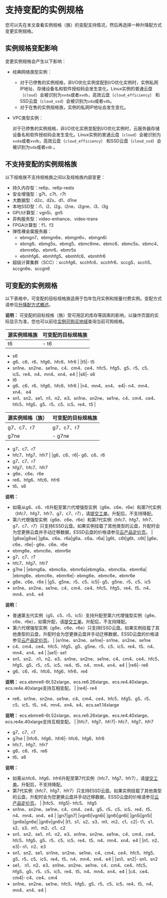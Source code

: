 # 支持变配的实例规格

您可以先在本文查看实例规格（族）的变配支持情况，然后再选择一种升降配方式变更实例规格。

## 实例规格变配影响

变更实例规格会产生以下影响：

-   经典网络类型实例：
    -   对于已停售的实例规格，非I/O优化实例变配到I/O优化实例时，实例私网IP地址、存储设备名和软件授权码会发生变化。Linux实例的普通云盘（`cloud`）会被识别为`xvda`或者`xvdb`，高效云盘（`cloud_efficiency`） 和SSD云盘（`cloud_ssd`）会被识别为`vda`或者`vdb`。
    -   对于在售的实例规格族，实例的私网IP地址会发生变化。
-   VPC类型实例：

    对于已停售的实例规格，非I/O优化实例变配到I/O优化实例时，云服务器存储设备名和软件授权码会发生变化。Linux实例的普通云盘（`cloud`）会被识别为`xvda`或者`xvdb`，高效云盘（`cloud_efficiency`） 和SSD云盘（`cloud_ssd`）会被识别为`vda`或者`vdb` 。


## 不支持变配的实例规格族

以下规格族不支持规格族之间以及规格族内部变更：

-   持久内存型：re6p、re6p-redis
-   安全增强型：g7t、c7t、r7t
-   大数据型：d2c、d2s、d1、d1ne
-   本地SSD型：i1、i2、i2g、i2ne、i2gne、i3、i3g
-   GPU计算型：vgn5i、gn5
-   异构服务型：video-enhance、video-trans
-   FPGA计算型：f1、f3
-   弹性裸金属服务器：
    -   ebmgn7、ebmgn6e、ebmgn6v、ebmgn6i
    -   ebmg6、ebmg5s、ebmg5、ebmc6me、ebmc6、ebmc5s、ebmc4、ebmre6p、ebmr6、ebmr5s
    -   ebmhfg6、ebmhfg5、ebmhfc6、ebmhfr6
-   超级计算集群（SCC）：scchfg6、scchfc6、scchfr6、sccg5、scch5、sccgn6e、sccgn6

## 可变配的实例规格

以下表格中，可变配的目标规格族适用于包年包月实例和按量付费实例。变配方式请参见[升降配方式概述](/cn.zh-CN/实例/升降配实例/升降配方式概述.md)。

**说明：** 可变配的目标规格（族）受可用区的库存等因素的影响，以操作页面的实际显示为准，您也可以前往[实例可购买地域](https://ecs-buy.aliyun.com/instanceTypes)查询当前可购规格。

|源实例规格族|可变配的目标规格族|
|------|---------|
|t6|-   t6
-   s6
-   g6、c6、r6、hfg6、hfc6、hfr6 |
|t5|-   t5
-   sn1ne、sn2ne、se1ne、c4、cm4、ce4、hfc5、hfg5、g5、r5、c5、ic5、re4、n4、mn4、xn4、e4 |
|s6|-   s6
-   t6
-   g6、c6、r6、hfg6、hfc6、hfr6 |
|n4、mn4、xn4、 e4|-   n4、mn4、xn4、 e4
-   sn1、sn2、se1、n1、n2、e3、sn1ne、sn2ne、se1ne、c4、cm4、ce4、hfc5、hfg5、g5、r5、c5、ic5、re4、t5 |

|源实例规格（族）|可变配的目标规格族|
|--------|---------|
|g7、c7、r7|g7、c7、r7|
|g7ne|-   g7ne
-   g7、c7、r7
-   hfc7、hfg7、hfr7 |
|g6、c6、r6|-   g6、c6、r6
-   g7、c7、r7
-   hfg7、hfc7、hfr7
-   g6e、c6e、r6e
-   re6、hfg6、hfc6、hfr6
-   t6、s6

**说明：**

-   如需从g6、c6、r6升配至第六代增强型实例（g6e、c6e、r6e）和第7代实例（hfc7、hfg7、hfr7、g7、c7、r7），请[提交工单](https://selfservice.console.aliyun.com/ticket/createIndex)。升配后，不支持降配。
-   第六代增强型实例（g6e、c6e、r6e）和第7代实例（hfc7、hfg7、hfr7、g7、c7、r7）只支持ESSD云盘。如果实例挂载了其他类型的云盘，升配时会为您更换云盘并手动迁移数据，ESSD云盘的价格请参见[云产品定价页](https://www.aliyun.com/price/product)。 |
|g6se|g6se|
|g6a、c6a、r6a|g6a、c6a、r6a|
|g6t、c6t|g6t、c6t|
|g6e、c6e、r6e|-   g6e、c6e、r6e
-   ebmg6e、ebmc6e、ebmr6e
-   g7、c7、r7
-   hfc7、hfg7、hfr7
-   g7ne |
|ebmg6a、ebmc6a、ebmr6a|ebmg6a、ebmc6a、ebmr6a|
|ebmg6e、ebmc6e、ebmr6e|-   ebmg6e、ebmc6e、ebmr6e
-   g6e、c6e、r6e |
|g5、g5ne、r5、c5、ic5|-   g5、g5ne、r5、c5、ic5
-   sn1ne、sn2ne、se1ne、c4、cm4、ce4、hfc5、hfg5、re4、t5、n4、mn4、xn4、e4

**说明：**

-   普通第五代实例（g5、c5、r5、ic5）支持升配至第六代增强型实例（g6e、c6e、r6e），如需升配，请[提交工单](https://selfservice.console.aliyun.com/ticket/createIndex)。升配后，不支持降配。
-   第六代增强型实例（g6e、c6e、r6e）只支持ESSD云盘。如果实例挂载了其他类型的云盘，升配时会为您更换云盘并手动迁移数据，ESSD云盘的价格请参见[云产品定价页](https://www.aliyun.com/price/product)。 |
|sn1ne、sn2ne、se1ne|-   sn1ne、sn2ne、se1ne
-   c4、cm4、ce4、hfc5、hfg5、g5、g5ne、r5、c5、ic5、re4、t5、n4、mn4、xn4、e4 |
|se1|-   se1
-   sn1、sn2、 n1、n2、e3、sn1ne、sn2ne、se1ne、c4、cm4、ce4、hfc5、hfg5、g5、r5、c5、ic5、re4、t5、n4、mn4、xn4、e4 |
|re6|-   re6
-   g6、c6、r6、hfc6、hfg6、hfr6、re4

**说明：** ecs.ebmre6-6t.52xlarge、ecs.re6.26xlarge、ecs.re4.40xlarge、ecs.re4e.40xlarge支持互相变配。 |
|re4|-   re4
-   re6、sn1ne、sn2ne、se1ne、c4、cm4、ce4、hfc5、hfg5、g5、r5、c5、ic5、t5、n4、mn4、xn4、e4、ecs.se1.14xlarge

**说明：** ecs.ebmre6-6t.52xlarge、ecs.re6.26xlarge、ecs.re4.40xlarge、ecs.re4e.40xlarge支持互相变配。 |
|hfc7、hfg7、hfr7|-   hfc7、hfg7、hfr7
-   g7、c7、r7
-   g7ne |
|hfc6、hfg6、hfr6|-   hfc6、hfg6、hfr6
-   hfc7、hfg7、hfr7
-   g6、c6、r6、re6
-   t6、s6

**说明：**

-   如需从hfc6、hfg6、hfr6升配至第7代实例（hfc7、hfg7、hfr7），请[提交工单](https://selfservice.console.aliyun.com/ticket/createIndex)。升配后，不支持降配。
-   第7代实例（hfc7、hfg7、hfr7）只支持ESSD云盘。如果实例挂载了其他类型的云盘，升配时会为您更换云盘并手动迁移数据，ESSD云盘的价格请参见[云产品定价页](https://www.aliyun.com/price/product)。 |
|hfc5、 hfg5|-   hfc5、 hfg5
-   sn1ne、sn2ne、se1ne、c4、cm4、ce4、g5、r5、c5、ic5、re4、t5、n4、mn4、xn4、e4 |
|gn7|gn7|
|vgn6i|vgn6i|
|gn6i|gn6i|
|gn5i|gn5i|
|gn6e|gn6e|
|gn6v|gn6v|
|t1、s1、s2、s3、m1、m2、c1、c2|-   t1、s1、s2、s3、m1、m2、c1、c2
-   sn1、sn2、se1、n1、n2、e3、sn1ne、sn2ne、se1ne、c4、cm4、ce4、hfc5、hfg5、g5、r5、c5、ic5、re4、t5、n4、mn4、xn4、e4 |
|n1、n2、e3|-   n1、n2、e3
-   sn1、sn2、se1、sn1ne、sn2ne、se1ne、c4、cm4、ce4、hfc5、hfg5、g5、r5、c5、ic5、re4、t5、n4、mn4、xn4、e4 |
|sn1、sn2|-   sn1、sn2
-   se1、 n1、n2、e3、sn1ne、sn2ne、se1ne、c4、cm4、ce4、hfc5、hfg5、g5、r5、c5、ic5、re4、t5、n4、mn4、xn4、e4 |
|c4、ce4、cm4|-   c4、ce4、cm4
-   sn1ne、sn2ne、se1ne、hfc5、hfg5、g5、r5、c5、ic5、re4、t5、n4、mn4、xn4、e4 |

